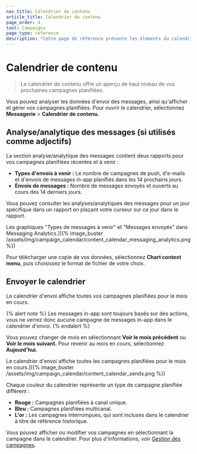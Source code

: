 ```yaml
---
nav_title: Calendrier de contenu
article_title: Calendrier du contenu
page_order: 4
tool: Campaigns
page_type: reference
description: "Cette page de référence présente les éléments du calendrier de contenu."
---
```


# Calendrier de contenu

> Le calendrier de contenu offre un aperçu de haut niveau de vos prochaines campagnes planifiées.

Vous pouvez analyser les données d'envoi des messages, ainsi qu'afficher et gérer vos campagnes planifiées. Pour ouvrir le calendrier, sélectionnez **Messagerie** > **Calendrier de contenu.**

## Analyse/analytique des messages (si utilisés comme adjectifs)

La section analyse/analytique des messages contient deux rapports pour vos campagnes planifiées récentes et à venir :

- **Types d'envois à venir :** Le nombre de campagnes de push, d'e-mails et d'envois de messages in-app planifiés dans les 14 prochains jours.
- **Envois de messages :** Nombre de messages envoyés et ouverts au cours des 14 derniers jours.

Vous pouvez consulter les analyses/analytiques des messages pour un jour spécifique dans un rapport en plaçant votre curseur sur ce jour dans le rapport.

Les graphiques "Types de messages à venir" et "Messages envoyés" dans Messaging Analytics.]({% image_buster /assets/img/campaign_calendar/content_calendar_messaging_analytics.png %})

Pour télécharger une copie de vos données, sélectionnez <i class="fa-solid fa-bars" style="color: #2e7487;"></i> **Chart context menu**, puis choisissez le format de fichier de votre choix.

## Envoyer le calendrier

Le calendrier d'envoi affiche toutes vos campagnes planifiées pour le mois en cours.

{% alert note %}
Les messages in-app sont toujours basés sur des actions, vous ne verrez donc aucune campagne de messages in-app dans le calendrier d'envoi.
{% endalert %}

Vous pouvez changer de mois en sélectionnant <i class="fa-solid fa-chevron-left" style="color: #2e7487;"></i> **Voir le mois précédent** ou <i class="fa-solid fa-chevron-right" style="color: #2e7487;"></i> **Voir le mois suivant.** Pour revenir au mois en cours, sélectionnez **Aujourd'hui.**

Le calendrier d'envoi affiche toutes les campagnes planifiées pour le mois en cours.]({% image_buster /assets/img/campaign_calendar/content_calendar_sends.png %})

Chaque couleur du calendrier représente un type de campagne planifiée différent :

- **Rouge :** Campagnes planifiées à canal unique.
- **Bleu :** Campagnes planifiées multicanal.
- **L'or :** Les campagnes interrompues, qui sont incluses dans le calendrier à titre de référence historique.

Vous pouvez afficher ou modifier vos campagnes en sélectionnant la campagne dans le calendrier. Pour plus d'informations, voir [Gestion des campagnes]({{site.baseurl}}/user_guide/engagement_tools/campaigns/managing_campaigns).
